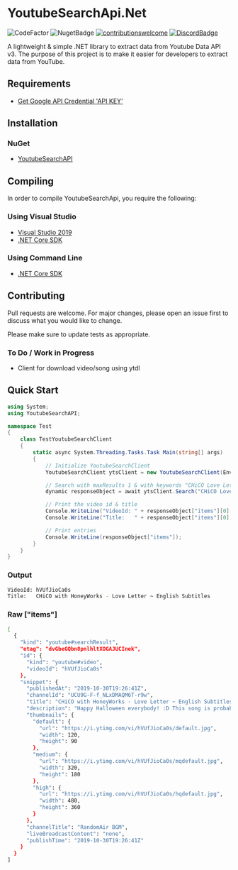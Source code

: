 # YoutubeSearchApi.Net
![CodeFactor](https://www.codefactor.io/repository/github/madeyoga/youtubesearchapi/badge/master)
![NugetBadge](https://img.shields.io/nuget/v/YoutubeSearchApi)
[![contributionswelcome](https://img.shields.io/badge/contributions-welcome-brightgreen.svg?style=flat)](https://github.com/madeyoga/YoutubeSearchApi/issues)
[![DiscordBadge](https://discordapp.com/api/guilds/458296099049046018/embed.png)](https://discord.gg/Y8sB4ay)

A lightweight &amp; simple .NET library to extract data from Youtube Data API v3. 
The purpose of this project is to make it easier for developers to extract data from YouTube.


## Requirements
- [Get Google API Credential 'API KEY'](https://developers.google.com/youtube/registering_an_application)

## Installation

### NuGet
- [YoutubeSearchAPI](https://www.nuget.org/packages/YoutubeSearchAPI/)

## Compiling
In order to compile YoutubeSearchApi, you require the following:

### Using Visual Studio
- [Visual Studio 2019](https://dotnet.microsoft.com/download#windowsvs2019)
- [.NET Core SDK](https://dotnet.microsoft.com/download)

### Using Command Line
- [.NET Core SDK](https://dotnet.microsoft.com/download)

## Contributing
Pull requests are welcome. For major changes, please open an issue first to discuss what you would like to change.

Please make sure to update tests as appropriate.

### To Do / Work in Progress
- Client for download video/song using ytdl

## Quick Start
```C#
using System;
using YoutubeSearchAPI;

namespace Test
{
    class TestYoutubeSearchClient
    { 
        static async System.Threading.Tasks.Task Main(string[] args)
        {
            // Initialize YoutubeSearchClient
            YoutubeSearchClient ytsClient = new YoutubeSearchClient(Environment.GetEnvironmentVariable("DEVELOPER_KEY"));

            // Search with maxResults 1 & with keywords "CHiCO Love Letter"
            dynamic responseObject = await ytsClient.Search("CHiCO Love Letter", maxResults: 1);

            // Print the video id & title
            Console.WriteLine("VideoId: " + responseObject["items"][0]["id"]["videoId"]);
            Console.WriteLine("Title:   " + responseObject["items"][0]["snippet"]["title"]);

            // Print entries
            Console.WriteLine(responseObject["items"]);
        }
    }
}
```

### Output
```bash
VideoId: hVUfJioCa0s
Title:   CHiCO with HoneyWorks - Love Letter ~ English Subtitles
```

### Raw ["items"]
```bash
[
  {
    "kind": "youtube#searchResult",
    "etag": "dvGbeGQbn8pnlhltXOGAJUCInek",
    "id": {
      "kind": "youtube#video",
      "videoId": "hVUfJioCa0s"
    },
    "snippet": {
      "publishedAt": "2019-10-30T19:26:41Z",
      "channelId": "UCU9G-F-f_NLxDMAQM6T-r9w",
      "title": "CHiCO with HoneyWorks - Love Letter ~ English Subtitles",
      "description": "Happy Halloween everybody! :D This song is probably my favorite in the album. Too bad it did not become a single. If you listen carefully to the 2nd verse, ...",
      "thumbnails": {
        "default": {
          "url": "https://i.ytimg.com/vi/hVUfJioCa0s/default.jpg",
          "width": 120,
          "height": 90
        },
        "medium": {
          "url": "https://i.ytimg.com/vi/hVUfJioCa0s/mqdefault.jpg",
          "width": 320,
          "height": 180
        },
        "high": {
          "url": "https://i.ytimg.com/vi/hVUfJioCa0s/hqdefault.jpg",
          "width": 480,
          "height": 360
        }
      },
      "channelTitle": "RandomAir BGM",
      "liveBroadcastContent": "none",
      "publishTime": "2019-10-30T19:26:41Z"
    }
  }
]
```
